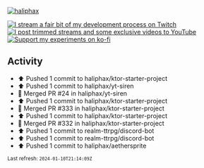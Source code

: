 [![haliphax](https://pbs.twimg.com/profile_banners/458808076/1545597092/1500x500)](https://haliphax.dev)

[![I stream a fair bit of my development process on Twitch](https://img.shields.io/twitch/status/haliphax?logo=twitch&style=for-the-badge)](https://twitch.tv/haliphax) &nbsp; [![I post trimmed streams and some exclusive videos to YouTube](https://img.shields.io/badge/youtube-watch-f00?logo=youtube&style=for-the-badge)](https://youtube.com/haliphaxyt) &nbsp; [![Support my experiments on ko-fi](https://img.shields.io/badge/kofi-support-ff5e5b?logo=ko-fi&style=for-the-badge)](https://ko-fi.com/haliphax)

## Activity

* ⬆️ Pushed 1 commit to haliphax/ktor-starter-project
* ⬆️ Pushed 1 commit to haliphax/yt-siren
* 🎉 Merged PR #24 in haliphax/yt-siren
* ⬆️ Pushed 1 commit to haliphax/ktor-starter-project
* 🎉 Merged PR #333 in haliphax/ktor-starter-project
* ⬆️ Pushed 1 commit to haliphax/ktor-starter-project
* 🎉 Merged PR #332 in haliphax/ktor-starter-project
* ⬆️ Pushed 1 commit to realm-ttrpg/discord-bot
* ⬆️ Pushed 1 commit to realm-ttrpg/discord-bot
* ⬆️ Pushed 1 commit to haliphax/aethersprite

<small>Last refresh: `2024-01-10T21:14:09Z`</small>
